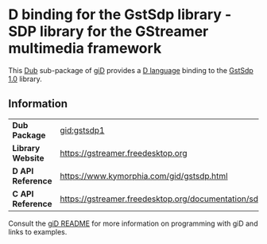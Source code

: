 # D binding for the GstSdp library - SDP library for the GStreamer multimedia framework

This [Dub](https://dub.pm/) sub-package of [giD](https://gid.dub.pm) provides a [D language](https://www.dlang.org) binding to the [GstSdp 1.0](https://gstreamer.freedesktop.org) library.

## Information

|     |     |
| --- | --- |
| **Dub Package**          | [gid:gstsdp1](https://code.dlang.org/packages/gid%3Agstsdp1)                     |
| **Library Website**      | https://gstreamer.freedesktop.org                                                |
| **D API Reference**      | https://www.kymorphia.com/gid/gstsdp.html                                        |
| **C API Reference**      | https://gstreamer.freedesktop.org/documentation/sdp/index.html                   |

Consult the [giD README](https://github.com/Kymorphia/gid) for more information on programming with giD and links to examples.
